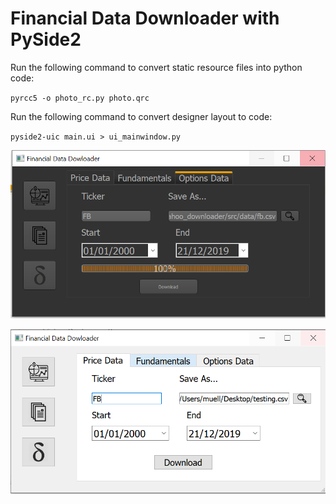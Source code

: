 # Financial Data Downloader with PySide2


Run the following command to convert static resource files into python code:

`pyrcc5 -o photo_rc.py photo.qrc`


Run the following command to convert designer layout to code:

`pyside2-uic main.ui > ui_mainwindow.py`


![alt text](https://github.com/vitaliAI/Financial-Data-Downloader/blob/master/docs/images/dark_orange_ui.PNG)


![alt text](https://github.com/vitaliAI/Financial-Data-Downloader/blob/master/docs/images/ui_with_icons.PNG)
